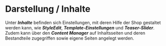 # Darstellung / Inhalte

Unter _**Inhalte**_ befinden sich Einstellungen, mit deren Hilfe der Shop gestaltet werden kann, wie _**StyleEdit**_,  _**Template-Einstellungen**_ und _**Teaser-Slider**_. Zudem kann über den _**Content Manager**_ auf Inhaltsseiten und deren Bestandteile zugegriffen sowie eigene Seiten angelegt werden. 


